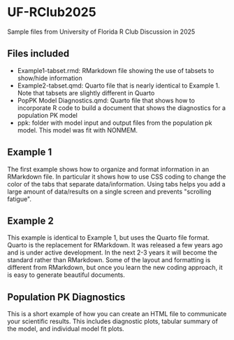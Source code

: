 # UF-RClub2025
Sample files from University of Florida R Club Discussion in 2025

## Files included

+ Example1-tabset.rmd: RMarkdown file showing the use of tabsets to show/hide information
+ Example2-tabset.qmd: Quarto file that is nearly identical to Example 1. Note that tabsets are slightly different in Quarto
+ PopPK Model Diagnostics.qmd: Quarto file that shows how to incorporate R code to build a document that shows the diagnostics for a population PK model
+ ppk: folder with model input and output files from the population pk model. This model was fit with NONMEM.

## Example 1
The first example shows how to organize and format information in an RMarkdown file. In particular it shows how to use CSS coding to change the color of the tabs that separate data/information. Using tabs helps you add a large amount of data/results on a single screen and prevents "scrolling fatigue".

## Example 2
This example is identical to Example 1, but uses the Quarto file format. Quarto is the replacement for RMarkdown. It was released a few years ago and is under active development. In the next 2-3 years it will become the standard rather than RMarkdown. Some of the layout and formatting is different from RMarkdown, but once you learn the new coding approach, it is easy to generate beautiful documents.

## Population PK Diagnostics
This is a short example of how you can create an HTML file to communicate your scientific results. This includes diagnostic plots, tabular summary of the model, and individual model fit plots. 

